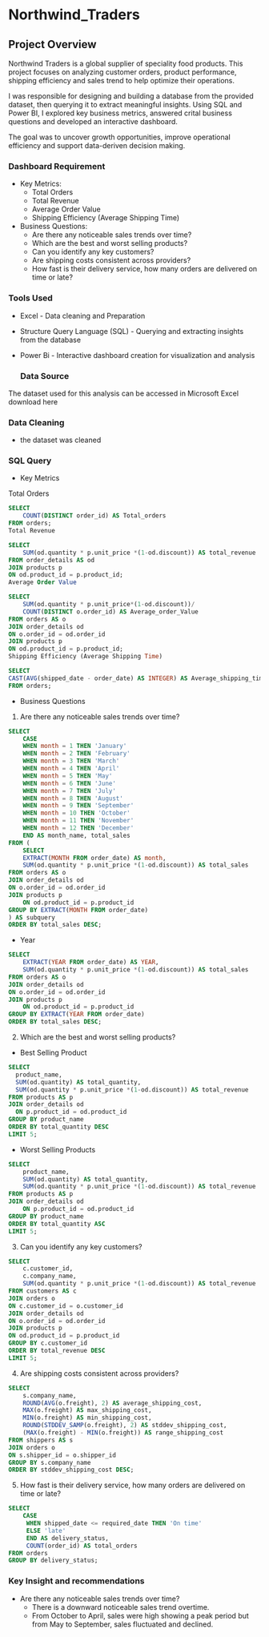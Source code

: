 # Northwind_Traders

## Project Overview
Northwind Traders is a global supplier of speciality food products. This project focuses on analyzing customer orders, product performance, shipping efficiency and sales trend to help optimize their operations. 

I was responsible for designing and building a database from the provided dataset, then querying it to extract meaningful insights. Using SQL and Power BI, I explored key business metrics, answered crital business questions and developed an interactive dashboard.

The goal was to uncover growth opportunities, improve operational efficiency and support data-deriven decision making.

### Dashboard Requirement

 - Key Metrics:
    - Total Orders
    - Total Revenue
    - Average Order Value
    - Shipping Efficiency (Average Shipping Time)
- Business Questions:
    - Are there any noticeable sales trends over time?
    - Which are the best and worst selling products?
    - Can you identify any key customers?
    - Are shipping costs consistent across providers?
    - How fast is their delivery service, how many orders are delivered on time or late?

### Tools Used
- Excel - Data cleaning and Preparation
- Structure Query Language (SQL) - Querying and extracting insights from the database
- Power Bi - Interactive dashboard creation for visualization and analysis

  ### Data Source
The dataset used for this analysis can be accessed in Microsoft Excel download here

### Data Cleaning
- the dataset was cleaned 

### SQL Query
- Key Metrics

Total Orders
```sql
SELECT
	COUNT(DISTINCT order_id) AS Total_orders
FROM orders;
Total Revenue
```

```sql
SELECT
	SUM(od.quantity * p.unit_price *(1-od.discount)) AS total_revenue
FROM order_details AS od
JOIN products p
ON od.product_id = p.product_id;
Average Order Value
```

```sql
SELECT
 	SUM(od.quantity * p.unit_price*(1-od.discount))/
	COUNT(DISTINCT o.order_id) AS Average_order_Value
FROM orders AS o
JOIN order_details od
ON o.order_id = od.order_id
JOIN products p
ON od.product_id = p.product_id;
Shipping Efficiency (Average Shipping Time)
```

```sql
SELECT
CAST(AVG(shipped_date - order_date) AS INTEGER) AS Average_shipping_time
FROM orders;
```

- Business Questions
1. Are there any noticeable sales trends over time?

```sql
SELECT
	CASE
	WHEN month = 1 THEN 'January'
	WHEN month = 2 THEN 'February'
	WHEN month = 3 THEN 'March'
	WHEN month = 4 THEN 'April'
	WHEN month = 5 THEN 'May'
	WHEN month = 6 THEN 'June'
	WHEN month = 7 THEN 'July'
	WHEN month = 8 THEN 'August'
	WHEN month = 9 THEN 'September'
	WHEN month = 10 THEN 'October'
	WHEN month = 11 THEN 'November'
	WHEN month = 12 THEN 'December'
	END AS month_name, total_sales
FROM (
	SELECT
	EXTRACT(MONTH FROM order_date) AS month,
	SUM(od.quantity * p.unit_price *(1-od.discount)) AS total_sales
FROM orders AS o
JOIN order_details od
ON o.order_id = od.order_id
JOIN products p
	ON od.product_id = p.product_id 
GROUP BY EXTRACT(MONTH FROM order_date)
) AS subquery
ORDER BY total_sales DESC;
```

- Year
```sql
SELECT
	EXTRACT(YEAR FROM order_date) AS YEAR,
	SUM(od.quantity * p.unit_price *(1-od.discount)) AS total_sales
FROM orders AS o
JOIN order_details od
ON o.order_id = od.order_id
JOIN products p
	ON od.product_id = p.product_id 
GROUP BY EXTRACT(YEAR FROM order_date)
ORDER BY total_sales DESC;
```

2.	Which are the best and worst selling products?
-	Best Selling Product

  ```sql
SELECT
	product_name,
	SUM(od.quantity) AS total_quantity,
	SUM(od.quantity * p.unit_price *(1-od.discount)) AS total_revenue
FROM products AS p
JOIN order_details od
	ON p.product_id = od.product_id 
GROUP BY product_name
ORDER BY total_quantity DESC
LIMIT 5;
```

- Worst Selling Products

```sql
SELECT
	product_name,
	SUM(od.quantity) AS total_quantity,
	SUM(od.quantity * p.unit_price *(1-od.discount)) AS total_revenue
FROM products AS p
JOIN order_details od
	ON p.product_id = od.product_id 
GROUP BY product_name
ORDER BY total_quantity ASC
LIMIT 5;
```

3.	Can you identify any key customers?

```sql   
SELECT
	c.customer_id,
	c.company_name,
	SUM(od.quantity * p.unit_price *(1-od.discount)) AS total_revenue
FROM customers AS c
JOIN orders o
ON c.customer_id = o.customer_id
JOIN order_details od
ON o.order_id = od.order_id
JOIN products p
ON od.product_id = p.product_id
GROUP BY c.customer_id
ORDER BY total_revenue DESC
LIMIT 5;
```

4.	Are shipping costs consistent across providers?

```sql   
SELECT
	s.company_name,
	ROUND(AVG(o.freight), 2) AS average_shipping_cost,
	MAX(o.freight) AS max_shipping_cost,
	MIN(o.freight) AS min_shipping_cost,
	ROUND(STDDEV_SAMP(o.freight), 2) AS stddev_shipping_cost,
	(MAX(o.freight) - MIN(o.freight)) AS range_shipping_cost
FROM shippers AS s
JOIN orders o
ON s.shipper_id = o.shipper_id
GROUP BY s.company_name 
ORDER BY stddev_shipping_cost DESC;
```

5.	How fast is their delivery service, how many orders are delivered on time or late?

```sql
SELECT
	CASE
	 WHEN shipped_date <= required_date THEN 'On time'
	 ELSE 'late'
	 END AS delivery_status,
	 COUNT(order_id) AS total_orders
FROM orders
GROUP BY delivery_status;
```

### Key Insight and recommendations
- Are there any noticeable sales trends over time?
   - There is a downward noticeable sales trend overtime.
   - From October to April, sales were high showing a peak period but from May to September, sales fluctuated and declined.




